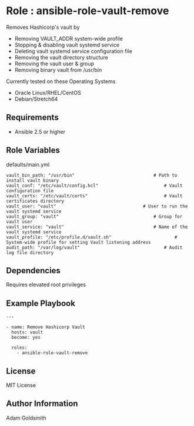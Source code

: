 Role : ansible-role-vault-remove
================================

Removes Hashicorp's vault by
* Removing VAULT_ADDR system-wide profile
* Stopping & disabling vault systemd service
* Deleting vault systemd service configuration file
* Removing the vault directory structure
* Removing the vault user & group
* Removing binary vault from /usr/bin

Currently tested on these Operating Systems
* Oracle Linux/RHEL/CentOS
* Debian/Stretch64

Requirements
------------

* Ansible 2.5 or higher

Role Variables
--------------

defaults/main.yml
```
vault_bin_path: "/usr/bin"								# Path to install vault binary
vault_conf: "/etc/vault/config.hcl"							# Vault configuration file
vault_certs: "/etc/vault/certs"								# Vault certificates directory
vault_user: "vault"									# User to run the vault systemd service
vault_group: "vault"									# Group for vault user
vault_service: "vault"									# Name of the vault systemd service
vault_profile: "/etc/profile.d/vault.sh"						# System-wide profile for setting Vault listening address
audit_path: "/var/log/vault"								# Audit log file directory
```

Dependencies
------------

Requires elevated root privileges

Example Playbook
----------------

```
---

- name: Remove Hashicorp Vault
  hosts: vault
  become: yes

  roles:
    - ansible-role-vault-remove
```

License
-------

MIT License

Author Information
------------------

Adam Goldsmith

